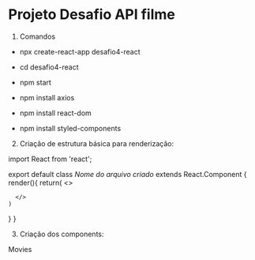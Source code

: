 # Projeto Desafio API filme

1. Comandos

- npx create-react-app desafio4-react

- cd desafio4-react 

- npm start 

- npm install axios

- npm install react-dom

- npm install styled-components

2. Criação de estrutura básica para renderização:

import React from 'react';

export default class *Nome do arquivo criado* extends React.Component {
  render(){
    return(
      <>
      
      </>
    )
  }
}

3. Criação dos components:

Movies


